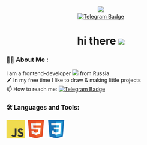 
<div id="header" align="center">
    <img src="https://media.giphy.com/media/unQ3IJU2RG7DO/giphy.gif" width="120">
</div>
  <div id="badges" align="center">
    <a href="https://t.me/alxlina">
      <img src="https://img.shields.io/badge/Telegram-blue?logo=telegram&logoColor=white&style=for-the-badge" alt="Telegram Badge"/>
    </a>
  </div>
  <h1 align="center">
  hi there
  <img src="https://media.giphy.com/media/hvRJCLFzcasrR4ia7z/giphy.gif" width="30px"/>
</h1>

### :woman_technologist: About Me :
  I am a frontend-developer <img src="https://media.giphy.com/media/WUlplcMpOCEmTGBtBW/giphy.gif" width="30"> from Russia <br>
  🖌️ In my free time I like to draw & making little projects <br>
  :mailbox: How to reach me: [![Telegram Badge](https://img.shields.io/badge/Telegram-blue?logo=telegram&logoColor=white&style=for-the-badge)](https://t.me/alxlina)
  
### :hammer_and_wrench: Languages and Tools: 
<div>
  <img src='https://github.com/devicons/devicon/blob/master/icons/javascript/javascript-original.svg' title='javascript' alt='js' height='50' width='50'>
  <img src='https://github.com/devicons/devicon/blob/master/icons/html5/html5-original.svg' title='html5' alt='html' height='50' width='50'>
  <img src="https://github.com/devicons/devicon/blob/master/icons/css3/css3-original.svg" title="css3" alt="css" height='50' width='50'>
</div>

<!--
**AlxLina/AlxLina** is a ✨ _special_ ✨ repository because its `README.md` (this file) appears on your GitHub profile.

Here are some ideas to get you started:

- 🔭 I’m currently working on ...
- 🌱 I’m currently learning ...
- 👯 I’m looking to collaborate on ...
- 🤔 I’m looking for help with ...
- 💬 Ask me about ...
- 📫 How to reach me: ...
- 😄 Pronouns: ...
- ⚡ Fun fact: ...
-->
